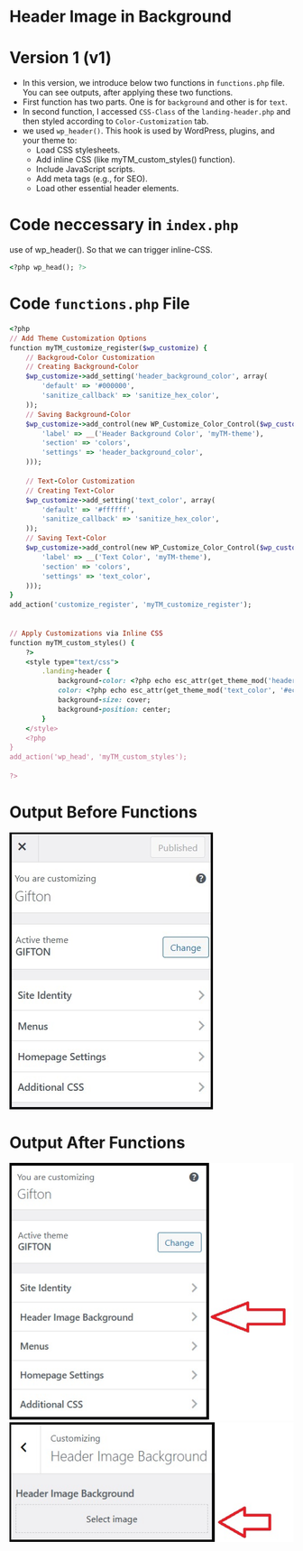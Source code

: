 # Header Image in Background

# Version 1 (v1)

- In this version, we introduce below two functions in `functions.php` file. You can see outputs, after applying these two functions.
- First function has two parts. One is for `background` and other is for `text`.
- In second function, I accessed `CSS-Class` of the `landing-header.php` and then styled according to `Color-Customization` tab.
- we used `wp_header()`. This hook is used by WordPress, plugins, and your theme to:
  - Load CSS stylesheets.
  - Add inline CSS (like myTM_custom_styles() function).
  - Include JavaScript scripts.
  - Add meta tags (e.g., for SEO).
  - Load other essential header elements.

# Code neccessary in `index.php`

use of wp_header(). So that we can trigger inline-CSS.

```ruby
<?php wp_head(); ?>
```

# Code `functions.php` File

```ruby
<?php
// Add Theme Customization Options
function myTM_customize_register($wp_customize) {
    // Backgroud-Color Customization
    // Creating Background-Color
    $wp_customize->add_setting('header_background_color', array(
        'default' => '#000000',
        'sanitize_callback' => 'sanitize_hex_color',
    ));
    // Saving Background-Color
    $wp_customize->add_control(new WP_Customize_Color_Control($wp_customize, 'header_background_color', array(
        'label' => __('Header Background Color', 'myTM-theme'),
        'section' => 'colors',
        'settings' => 'header_background_color',
    )));

    // Text-Color Customization
    // Creating Text-Color
    $wp_customize->add_setting('text_color', array(
        'default' => '#ffffff',
        'sanitize_callback' => 'sanitize_hex_color',
    ));
    // Saving Text-Color
    $wp_customize->add_control(new WP_Customize_Color_Control($wp_customize, 'text_color', array(
        'label' => __('Text Color', 'myTM-theme'),
        'section' => 'colors',
        'settings' => 'text_color',
    )));
}
add_action('customize_register', 'myTM_customize_register');


// Apply Customizations via Inline CSS
function myTM_custom_styles() {
    ?>
    <style type="text/css">
        .landing-header {
            background-color: <?php echo esc_attr(get_theme_mod('header_background_color', '#2c3e50')); ?>;
            color: <?php echo esc_attr(get_theme_mod('text_color', '#ecf0f1')); ?>;
            background-size: cover;
            background-position: center;
        }
    </style>
    <?php
}
add_action('wp_head', 'myTM_custom_styles');

?>
```

# Output Before Functions

![Output image before applying functions.php](/images/before_function.jpg)

# Output After Functions

![Output image after applying functions.php 1](/images/after_function_1.jpg)
![Output image after applying functions.php 2](/images/after_function_2.jpg)
